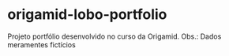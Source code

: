 # origamid-lobo-portfolio

Projeto portfólio desenvolvido no curso da Origamid. 
Obs.: Dados meramentes fictícios 
